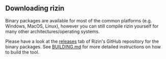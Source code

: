 ## Downloading rizin

Binary packages are available for most of the common platforms (e.g. Windows, MacOS, Linux), however you can still compile rizin yourself for many other architectures/operating systems.

Please have a look at the [releases](https://github.com/rizinorg/rizin/releases) tab of Rizin's GitHub repository for the binary packages.
See [BUILDING.md](https://github.com/rizinorg/rizin/blob/dev/BUILDING.md) for more detailed instructions on how to build the tool.
